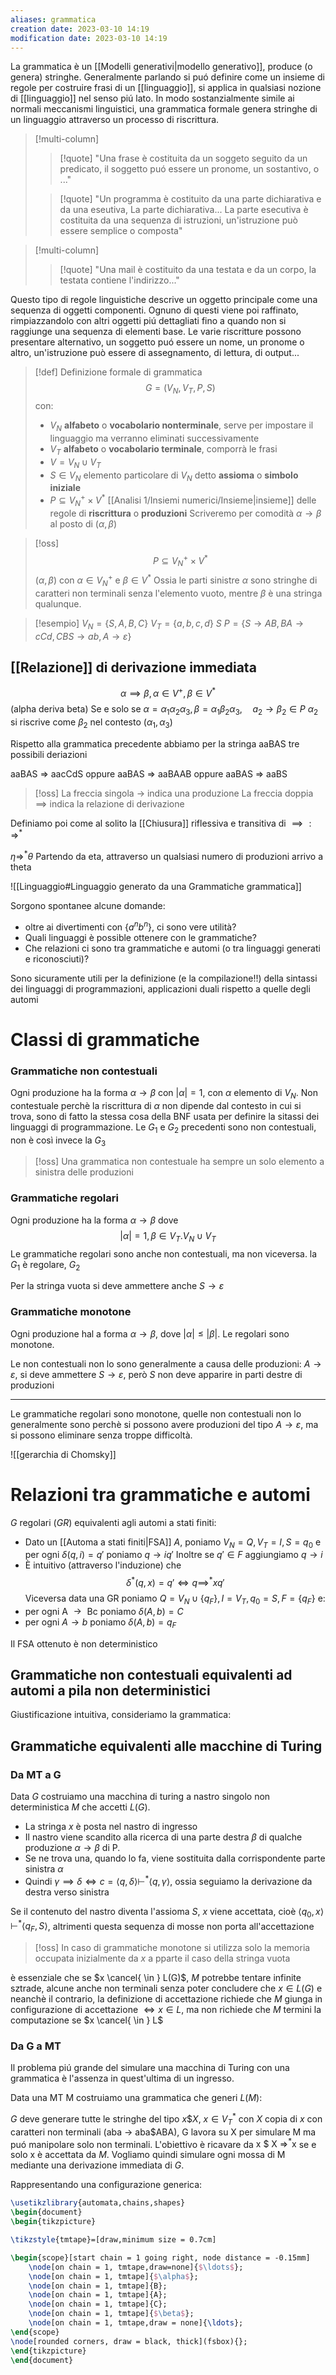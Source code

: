 ```yaml
---
aliases: grammatica
creation date: 2023-03-10 14:19
modification date: 2023-03-10 14:19
---
```

La grammatica è un [[Modelli generativi|modello generativo]], produce (o genera) stringhe. Generalmente parlando si puó definire come un insieme di regole per costruire frasi di un [[linguaggio]], si applica in qualsiasi nozione di [[linguaggio]] nel senso piú lato.
In modo sostanzialmente simile ai normali meccanismi linguistici, una grammatica formale genera stringhe di un linguaggio attraverso un processo di riscrittura.



>[!multi-column]
>
>>[!quote]
>> "Una frase è costituita da un soggeto seguito da un predicato, il soggetto puó essere un pronome, un sostantivo, o ..."
>
>>[!quote]
>>"Un programma è costituito da una parte dichiarativa e da una eseutiva,
>>La parte dichiarativa...
>>La parte esecutiva è costituita da una sequenza di istruzioni, un'istruzione può essere semplice o composta"
>
>

>[!multi-column]
>
>>[!quote]
>>"Una mail è costituito da una testata e da un corpo, la testata contiene l'indirizzo..."

Questo tipo di regole linguistiche descrive un oggetto principale come una sequenza di oggetti componenti. Ognuno di questi viene poi raffinato, rimpiazzandolo con altri oggetti piú dettagliati fino a quando non si raggiunge una sequenza di elementi base.
Le varie riscritture possono presentare alternativo, un soggetto puó essere un nome, un pronome o altro, un'istruzione può essere di assegnamento, di lettura, di output...

>[!def] Definizione formale di grammatica
> $$
> G = (V_{N},V_{T}, P,S)
>$$
>con:
>- $V_{N}$ **alfabeto** o **vocabolario nonterminale**, serve per impostare il linguaggio ma verranno eliminati successivamente
>- $V_{T}$ **alfabeto** o **vocabolario terminale**, comporrà le frasi
>- $V = V_{N} \cup V_{T}$
>- $S \in V_{N}$ elemento particolare di $V_{N}$ detto **assioma** o **simbolo iniziale**
>- $P \subseteq V_{N}^+ \times V^*$ [[Analisi 1/Insiemi numerici/Insieme|insieme]] delle regole di **riscrittura** o **produzioni**
>Scriveremo per comodità $\alpha \to \beta$ al posto di $(\alpha,\beta)$

>[!oss]
>$$P \subseteq V_{N}^+ \times V^*$$
>$(\alpha,\beta)$ con $\alpha \in V_{N}^+$ e $\beta \in V^*$
>Ossia le parti sinistre $\alpha$ sono stringhe di caratteri non terminali senza l'elemento vuoto, mentre $\beta$ è una stringa qualunque.

>[!esempio]
>$V_{N} = \left\{ S,A,B,C \right\}$
>$V_{T} = \left\{ a,b,c,d \right\}$
>$S$
>$P = \left\{ S \to AB, BA \to cCd, CBS \to ab, A\to \varepsilon \right\}$


## [[Relazione]] di derivazione immediata
$$\alpha \implies \beta, \alpha \in V^+, \beta \in V^*$$
(alpha deriva beta)
Se e solo se
$\alpha = \alpha_{1}\alpha_{2}\alpha_{3}, \beta = \alpha_{1}\beta_{2}\alpha_{3},\quad a_{2} \to \beta_{2} \in P$
$\alpha_{2}$ si riscrive come $\beta_{2}$ nel contesto $(\alpha_{1}, \alpha_{3})$

Rispetto alla grammatica precedente abbiamo per la stringa aaBAS tre possibili deriazioni

 aaBAS => aacCdS
oppure
 aaBAS => aaBAAB
oppure
 aaBAS => aaBS
>[!oss]
>La freccia singola $\to$ indica una produzione
>La freccia doppia $\implies$ indica la relazione di derivazione 

Definiamo poi come al solito la [[Chiusura]] riflessiva e transitiva di $\implies : \Longrightarrow^*$

$\eta \Longrightarrow^* \theta$
Partendo da eta, attraverso un qualsiasi numero di produzioni arrivo a theta

![[Linguaggio#Linguaggio generato da una Grammatiche grammatica]]

Sorgono spontanee alcune domande:
- oltre ai divertimenti con $\left\{ a^nb^n \right\}$, ci sono vere utilità?
- Quali linguaggi è possible ottenere con le grammatiche?
- Che relazioni ci sono tra grammatiche e automi (o tra linguaggi generati e riconosciuti)?

Sono sicuramente utili per la definizione (e la compilazione!!) della sintassi dei linguaggi di programmazioni, applicazioni duali rispetto a quelle degli automi

# Classi di grammatiche


### Grammatiche non contestuali
Ogni produzione ha la forma $\alpha \to \beta$ con $|\alpha| = 1$, con $\alpha$  elemento di $V_{N}$.
Non contestuale perchè la riscrittura di $\alpha$ non dipende dal contesto in cui si trova, sono di fatto la stessa cosa della BNF usata per definire la sitassi dei linguaggi di programmazione.
Le $G_{1}$ e $G_{2}$ precedenti sono non contestuali, non è così invece la $G_{3}$

>[!oss] Una grammatica non contestuale ha sempre un solo elemento a sinistra delle produzioni

### Grammatiche regolari
Ogni produzione ha la forma $\alpha \to \beta$ dove
$$
|\alpha| = 1, \beta \in V_{T}.V_{N} \cup V_{T}
$$
Le grammatiche regolari sono anche non contestuali, ma non viceversa.
	la $G_{1}$ è regolare, $G_{2}$

Per la stringa vuota si deve ammettere anche $S \to \varepsilon$

### Grammatiche monotone
Ogni produzione hal a forma $\alpha \to \beta$, dove $|\alpha| \leq |\beta|$. 
Le regolari sono monotone.

Le non contestuali non lo sono generalmente a causa delle produzioni: $A\to \varepsilon$, si deve ammettere $S \to \varepsilon$, però $S$ non deve apparire in parti destre di produzioni

---

Le grammatiche regolari sono monotone, quelle non contestuali non lo generalmente sono perchè si possono avere produzioni del tipo $A \to \varepsilon$, ma si possono eliminare senza troppe difficoltà.

![[gerarchia di Chomsky]]

# Relazioni tra grammatiche e automi
$G$ regolari ($GR$) equivalenti agli automi a stati finiti:
- Dato un [[Automa a stati finiti|FSA]] $A$, poniamo $V_{N} = Q, V_{T} = I, S = q_{0}$ e per ogni $\delta(q,i) = q'$ poniamo $q \to iq'$
  Inoltre se $q' \in F$ aggiungiamo $q \to i$
- È intuitivo (attraverso l'induzione) che
$$ \delta^*(q,x) = q' \iff q \implies^* xq' $$
Viceversa data una GR poniamo $Q = V_{N} \cup \left\{ q_{F} \right\}, I = V_{T}, q_{0} = S, F = \left\{ q_{F} \right\}$ e:
- per ogni $\text{ A } \to \text{ Bc }$ poniamo $\delta(A,b) = C$
- per ogni $A \to b$ poniamo $\delta(A,b) = q_{F}$

Il FSA ottenuto è non deterministico


## Grammatiche non contestuali equivalenti ad automi a pila non deterministici

Giustificazione intuitiva, consideriamo la grammatica:


## Grammatiche equivalenti alle macchine di Turing


### Da MT a G
Data $G$ costruiamo una macchina di turing a nastro singolo non deterministica $M$ che accetti $L(G)$.
- La stringa $x$ è posta nel nastro di ingresso
- Il nastro viene scandito alla ricerca di una parte destra $\beta$ di qualche produzione $\alpha \to \beta$ di P.
- Se ne trova una, quando lo fa, viene sostituita dalla corrispondente parte sinistra $\alpha$
- Quindi $\gamma \implies \delta \iff c = \left< q, \delta \right> \vdash^* \left< q, \gamma \right>$, ossia seguiamo la derivazione da destra verso sinistra

Se il contenuto del nastro diventa l'assioma $S$, $x$ viene accettata, cioè $\left< q_{0},x \right> \vdash^* \left< q_{F},S \right>$, altrimenti questa sequenza di mosse non porta all'accettazione


>[!oss]
>In caso di grammatiche monotone si utilizza solo la memoria occupata inizialmente da $x$ a pparte il caso della stringa vuota


è essenziale che se $x \cancel{ \in } L(G)$, $M$ potrebbe tentare infinite sztrade, alcune anche non terminali senza poter concludere che $x \in L(G)$ e neanchè il contrario, la definizione di accettazione richiede che $M$ giunga in configurazione di accettazione $\iff x \in L$, ma non richiede che $M$ termini la computazione se $x \cancel{ \in } L$

### Da G a MT
Il problema piú grande del simulare una macchina di Turing con una grammatica è l'assenza in quest'ultima di un ingresso.

Data una MT M costruiamo una grammatica che generi $L(M)$:

$G$ deve generare tutte le stringhe del tipo $x\$X$, $x \in V_{T}^*$ con $X$ copia di $x$ con caratteri non terminali (aba -> aba$ABA), G lavora su X per simulare M ma puó manipolare solo non terminali.
L'obiettivo è ricavare da $\text{ x }\$\text{ X } \Longrightarrow^* \text{x}$ se e solo $\text{x}$ è accettata da $M$.
Vogliamo quindi simulare ogni mossa di M mediante una derivazione immediata di $G$.

Rappresentando una configurazione generica:

```tikz
\usetikzlibrary{automata,chains,shapes}
\begin{document}
\begin{tikzpicture}

\tikzstyle{tmtape}=[draw,minimum size = 0.7cm]

\begin{scope}[start chain = 1 going right, node distance = -0.15mm]
	\node[on chain = 1, tmtape,draw=none]{$\ldots$};
	\node[on chain = 1, tmtape]{$\alpha$};
	\node[on chain = 1, tmtape]{B};
	\node[on chain = 1, tmtape]{A};
	\node[on chain = 1, tmtape]{C};
	\node[on chain = 1, tmtape]{$\beta$};
	\node[on chain = 1, tmtape,draw = none]{\ldots};
\end{scope}
\node[rounded corners, draw = black, thick](fsbox){};
\end{tikzpicture}
\end{document}
```

